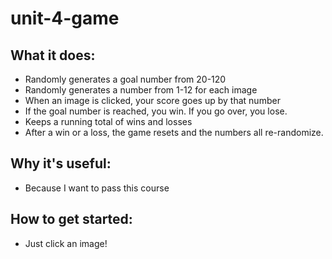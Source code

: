 # unit-4-game
## What it does:
* Randomly generates a goal number from 20-120
* Randomly generates a number from 1-12 for each image
* When an image is clicked, your score goes up by that number
* If the goal number is reached, you win. If you go over, you lose.
* Keeps a running total of wins and losses
* After a win or a loss, the game resets and the numbers all re-randomize.
## Why it's useful:
* Because I want to pass this course
## How to get started:
* Just click an image!